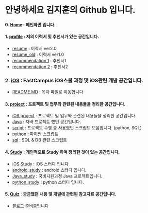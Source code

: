 안녕하세요 김지훈의 Github 입니다.
===================

#### **0. [Home] : 메인화면 입니다.**

#### **1. [profile] : 저의 이력서 및 추천서가 있는 공간입니다.**
- [resume] : 이력서 ver2.0
- [resume_old] : 이력서 ver1.0
- [recommendation 1] : 추천서1
- [recommendation 2] : 추천서2

### **2. [iOS]** :  FastCampus iOS스쿨 과정 및 iOS관련 개발 공간입니다.
- [README.MD] : 목차 파일로 이동합니다  

#### **3. [project]** : **프로젝트 및 업무와 관련된 내용들을 정리한 공간입니다.**
- [iOS project] : 프로젝트 및 업무와 관련된 내용들을 정리한 공간입니다.
- [Java] : 자바 프로젝트 했던 공간입니다.
- [script] : 프로젝트 수행 중 사용했던 스크립트 모음입니다. (python, SQL)
- [python] : 파이썬 스크립트
- [sql] : SQL & DB 관련 스크립트

#### **4. [Study]** : **개인적으로 Study 하며 정리한 것이 있는 공간입니다.**
- [iOS Study] : iOS 스터디 입니다.
- [android_study] : android 스터디 입니다.
- [Java_study] : 국비지원과정 Java 프로젝트입니다.
- [python_study] : python 스터디 입니다.


#### **5. [Quiz]** : **궁금했던 내용 및 개발에 관련된 참고자료 공간입니다.**
- 블로그 준비중입니다

[home]: <https://github.com/adervise1/KimJihun>

[profile]: <https://github.com/adervise1/KimJihun/tree/master/profile>
[resume]: <https://github.com/adervise1/KimJihun/blob/master/profile/KimJihunProfile.pdf>
[resume_old]: <https://github.com/adervise1/KimJihun/blob/master/profile/KimJihunProfileOld.pdf>
[recommendation 1]: <https://github.com/adervise1/KimJihun/blob/master/profile/%EC%B6%94%EC%B2%9C%EC%84%9C1.png>
[recommendation 2]: <https://github.com/adervise1/KimJihun/blob/master/profile/%EC%B6%94%EC%B2%9C%EC%84%9C2.png>

[iOS]: <https://github.com/adervise1/KimJihun/tree/master/iOS>
[README.MD]:<https://github.com/adervise1/KimJihun/blob/master/iOS/README.md>

[project]: <https://github.com/adervise1/KimJihun/tree/master/project>
[iOS project]: <https://github.com/adervise1/KimJihun/tree/master/project/iOSProject>
[Java]:<https://github.com/adervise1/KimJihun/tree/master/project/Java/ServiceBD>
[script]:<https://github.com/adervise1/KimJihun/tree/master/project/script>
[python]:<https://github.com/adervise1/KimJihun/tree/master/project/script/python>
[sql]:<https://github.com/adervise1/KimJihun/tree/master/project/script/sql>

[Study]: <https://github.com/adervise1/KimJihun/tree/master/Study>
[iOS Study]: <https://github.com/adervise1/KimJihun/tree/master/Study/iOS>
[android_study]: <https://github.com/adervise1/KimJihun/tree/master/Study/android>
[Java_study]: <https://github.com/adervise1/KimJihun/tree/master/Study/java/DSLB>
[python_study]: <https://github.com/adervise1/KimJihun/tree/master/Study/python>

[Quiz]: <https://github.com/adervise1/KimJihun/tree/master/Quiz>

